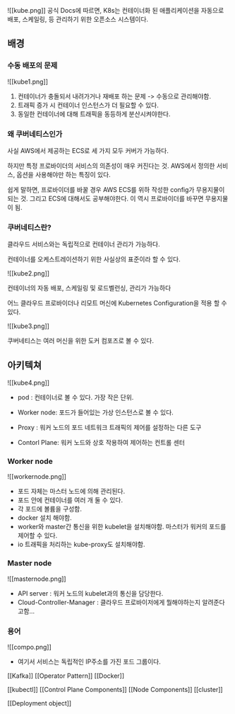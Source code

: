 
![[kube.png]]
공식 Docs에 따르면, K8s는 컨테이너화 된 애플리케이션을 자동으로 배포, 스케일링, 등 관리하기 위한 오픈소스 시스템이다. 

## 배경

### 수동 배포의 문제

![[kube1.png]]

1. 컨테이너가 충돌되서 내려가거나 재배포 하는 문제 -> 수동으로 관리해야함.
2. 트래픽 증가 시 컨테이너 인스턴스가 더 필요할 수 있다. 
3. 동일한 컨테이너에 대해 트래픽을 동등하게 분산시켜야한다.

### 왜 쿠버네티스인가

사실 AWS에서 제공하는 ECS로 세 가지 모두 커버가 가능하다.

하지만 특정 프로바이더의 서비스의 의존성이 매우 커진다는 것.
AWS에서 정의한 서비스, 옵션을 사용해야만 하는 특징이 있다.

쉽게 말하면, 프로바이더를 바꿀 경우 AWS ECS를 위하 작성한 config가 무용지물이 되는 것.
그리고 ECS에 대해서도 공부해야한다. 이 역시 프로바이더를 바꾸면 무용지물이 됨.

### 쿠버네티스란?

클라우드 서비스와는 독립적으로 컨테이너 관리가 가능하다.

컨테이너를 오케스트레이션하기 위한 사실상의 표준이라 할 수 있다.

![[kube2.png]]

컨테이너의 자동 배포, 스케일링 및 로드벨런싱, 관리가 가능하다

어느 클라우드 프로바이더나 리모트 머신에 Kubernetes Configuration을 적용 할 수 있다.

![[kube3.png]]

쿠버네티스는 여러 머신을 위한 도커 컴포즈로 볼 수 있다.


## 아키텍쳐
![[kube4.png]]
- pod : 컨테이너로 볼 수 있다. 가장 작은 단위.
- Worker node: 포드가 들어있는 가상 인스턴스로 볼 수 있다.
- Proxy : 워커 노드의 포드 네트워크 트래픽의 제어를 설정하는 다른 도구
 
- Contorl Plane: 워커 노드와 상호 작용하여 제어하는 컨트롤 센터

### Worker node

![[workernode.png]]
- 포드 자체는 마스터 노드에 의해 관리된다.
- 포드 안에 컨테이너를 여러 개 둘 수 있다.
- 각 포드에 볼륨을 구성함.
- docker 설치 해야함. 
- worker와 master간 통신을 위한 kubelet을 설치해야함. 마스터가 워커의 포드를 제어할 수 있다.
- io 트래픽을 처리하는 kube-proxy도 설치해야함.

### Master node

![[masternode.png]]

- API server : 워커 노드의 kubelet과의 통신을 담당한다.
- Cloud-Controller-Manager : 클라우드 프로바이저에게 뭘해야하는지 알려준다고함...

### 용어
![[compo.png]]
- 여기서 서비스는 독립적인 IP주소를 가진 포드 그룹이다.





[[Kafka]]
[[Operator Pattern]]
[[Docker]]

[[kubectl]]
[[Control Plane Components]]
[[Node Components]]
[[cluster]]

[[Deployment object]]


